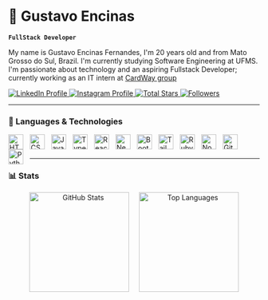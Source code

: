 # 👾 Gustavo Encinas

**`FullStack Developer`**

My name is Gustavo Encinas Fernandes, I'm 20 years old and from Mato Grosso do Sul, Brazil. I'm currently studying Software Engineering at UFMS. I'm passionate about technology and an aspiring Fullstack Developer; currently working as an IT intern at [CardWay group](https://www.grupocard.com.br/)

<p align="left">
    <a href="https://www.linkedin.com/in/gustavo-encinas-fernandes/">
        <img 
            alt="LinkedIn Profile" 
            title="LinkedIn Profile" 
            src="https://img.shields.io/badge/linkedin-%230077B.svg?&style=for-the-badge&logo=linkedin&logoColor=white"
        />
    </a>
    <a href="https://www.instagram.com/gusta_encinas/">
        <img 
            alt="Instagram Profile" 
            title="Instagram Profile" 
            src="https://img.shields.io/badge/instagram-%230033B.svg?&style=for-the-badge&logo=linkedin&logoColor=white"
        />
    </a>
    <a href="https://github.com/gustaEncinas?tab=repositories&sort=stargazers">
        <img 
            alt="Total Stars" 
            title="GitHub Stars" 
            src="https://custom-icon-badges.demolab.com/github/stars/GustaEncinas?color=55960c&style=for-the-badge&labelColor=488207&logo=star&label=Stars"
        />
    </a>
    <a href="https://github.com/GustaEncinas?tab=followers">
        <img 
            alt="Followers" 
            title="Follow me on GitHub" 
            src="https://custom-icon-badges.demolab.com/github/followers/GustaEncinas?color=236ad3&labelColor=1155ba&style=for-the-badge&logo=github&label=Followers&logoColor=white"
        />
    </a>
</p>

---

### 🤖 Languages & Technologies

<img 
    align="left" 
    alt="HTML"
    title="HTML" 
    width="30px" 
    style="padding-right: 10px;" 
    src="https://cdn.jsdelivr.net/gh/devicons/devicon@latest/icons/html5/html5-original.svg" 
/>
<img 
    align="left" 
    alt="CSS" 
    title="CSS"
    width="30px" 
    style="padding-right: 10px;" 
    src="https://cdn.jsdelivr.net/gh/devicons/devicon@latest/icons/css3/css3-original.svg" 
/>
<img 
    align="left" 
    alt="JavaScript" 
    title="JavaScript"
    width="30px" 
    style="padding-right: 10px;" 
    src="https://cdn.jsdelivr.net/gh/devicons/devicon@latest/icons/javascript/javascript-original.svg" 
/>
<img 
    align="left" 
    alt="TypeScript"
    title="TypeScript" 
    width="30px" 
    style="padding-right: 10px;" 
    src="https://cdn.jsdelivr.net/gh/devicons/devicon@latest/icons/typescript/typescript-original.svg" 
/>
<img 
    align="left" 
    alt="React"
    title="React" 
    width="30px" 
    style="padding-right: 10px;" 
    src="https://cdn.jsdelivr.net/gh/devicons/devicon@latest/icons/react/react-original.svg" 
/>
<img 
    align="left" 
    alt="Next.js" 
    title="Next.js"
    width="30px" 
    style="padding-right: 10px;" 
    src="https://cdn.jsdelivr.net/gh/devicons/devicon@latest/icons/nextjs/nextjs-original.svg" 
/>
<img 
    align="left" 
    alt="Bootstrap"
    title="Bootstrap" 
    width="30px" 
    style="padding-right: 10px;" 
    src="https://cdn.jsdelivr.net/gh/devicons/devicon@latest/icons/bootstrap/bootstrap-original.svg" 
/>
<img 
    align="left" 
    alt="Tailwind" 
    title="Tailwind"
    width="30px" 
    style="padding-right: 10px;" 
    src="https://cdn.jsdelivr.net/gh/devicons/devicon@latest/icons/tailwindcss/tailwindcss-original.svg" 
/>
<img 
    align="left" 
    alt="Ruby on Rails" 
    title="Ruby on Rails"
    width="30px" 
    style="padding-right: 10px;" 
    src="https://cdn.jsdelivr.net/gh/devicons/devicon@latest/icons/rails/rails-plain.svg" 
/>
<img 
    align="left" 
    alt="Node.js" 
    title="Node.js"
    width="30px" 
    style="padding-right: 10px;" 
    src="https://cdn.jsdelivr.net/gh/devicons/devicon@latest/icons/nodejs/nodejs-original.svg" 
/>
<img 
    align="left" 
    alt="Git" 
    title="Git"
    width="30px" 
    style="padding-right: 10px;" 
    src="https://cdn.jsdelivr.net/gh/devicons/devicon@latest/icons/git/git-original.svg" 
/>
<img 
    align="left" 
    alt="Python" 
    title="Python"
    width="30px" 
    style="padding-right: 10px;" 
    src="https://cdn.jsdelivr.net/gh/devicons/devicon@latest/icons/python/python-original.svg" 
/>

<br/>
<br/>

---

### 📊 Stats

<p align="center">
  <img 
    alt="GitHub Stats" 
    height="200" 
    src="https://github-readme-stats.vercel.app/api?username=GustaEncinas&show_icons=true&theme=tokyonight&include_all_commits=true&locale=en" 
  />
  &nbsp;&nbsp;&nbsp;
  <img 
    alt="Top Languages" 
    height="200" 
    src="https://github-readme-stats.vercel.app/api/top-langs/?username=GustaEncinas&theme=tokyonight&layout=compact&custom_title=Technologies&langs_count=9" 
  />
</p>
